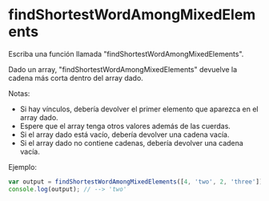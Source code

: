 # findShortestWordAmongMixedElements

Escriba una función llamada "findShortestWordAmongMixedElements".

Dado un array, "findShortestWordAmongMixedElements" devuelve la cadena más corta dentro del array dado.

Notas:
* Si hay vínculos, debería devolver el primer elemento que aparezca en el array dado.
* Espere que el array tenga otros valores además de las cuerdas.
* Si el array dado está vacío, debería devolver una cadena vacía.
* Si el array dado no contiene cadenas, debería devolver una cadena vacía.

Ejemplo:

```js
var output = findShortestWordAmongMixedElements([4, 'two', 2, 'three']);
console.log(output); // --> 'two'
```
